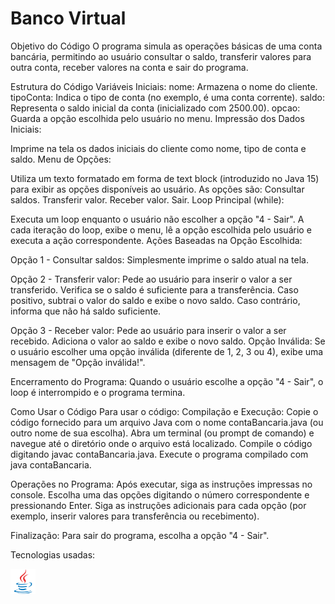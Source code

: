 # Banco Virtual

Objetivo do Código
O programa simula as operações básicas de uma conta bancária, permitindo ao usuário consultar o saldo, transferir valores para outra conta, receber valores na conta e sair do programa.

Estrutura do Código
Variáveis Iniciais:
nome: Armazena o nome do cliente.
tipoConta: Indica o tipo de conta (no exemplo, é uma conta corrente).
saldo: Representa o saldo inicial da conta (inicializado com 2500.00).
opcao: Guarda a opção escolhida pelo usuário no menu.
Impressão dos Dados Iniciais:

Imprime na tela os dados iniciais do cliente como nome, tipo de conta e saldo.
Menu de Opções:

Utiliza um texto formatado em forma de text block (introduzido no Java 15) para exibir as opções disponíveis ao usuário. As opções são:
Consultar saldos.
Transferir valor.
Receber valor.
Sair.
Loop Principal (while):

Executa um loop enquanto o usuário não escolher a opção "4 - Sair".
A cada iteração do loop, exibe o menu, lê a opção escolhida pelo usuário e executa a ação correspondente.
Ações Baseadas na Opção Escolhida:

Opção 1 - Consultar saldos:
Simplesmente imprime o saldo atual na tela.

Opção 2 - Transferir valor:
Pede ao usuário para inserir o valor a ser transferido.
Verifica se o saldo é suficiente para a transferência.
Caso positivo, subtrai o valor do saldo e exibe o novo saldo.
Caso contrário, informa que não há saldo suficiente.

Opção 3 - Receber valor:
Pede ao usuário para inserir o valor a ser recebido.
Adiciona o valor ao saldo e exibe o novo saldo.
Opção Inválida:
Se o usuário escolher uma opção inválida (diferente de 1, 2, 3 ou 4), exibe uma mensagem de "Opção inválida!".

Encerramento do Programa:
Quando o usuário escolhe a opção "4 - Sair", o loop é interrompido e o programa termina.

Como Usar o Código
Para usar o código:
Compilação e Execução:
Copie o código fornecido para um arquivo Java com o nome contaBancaria.java (ou outro nome de sua escolha).
Abra um terminal (ou prompt de comando) e navegue até o diretório onde o arquivo está localizado.
Compile o código digitando javac contaBancaria.java.
Execute o programa compilado com java contaBancaria.

Operações no Programa:
Após executar, siga as instruções impressas no console.
Escolha uma das opções digitando o número correspondente e pressionando Enter.
Siga as instruções adicionais para cada opção (por exemplo, inserir valores para transferência ou recebimento).

Finalização:
Para sair do programa, escolha a opção "4 - Sair".


Tecnologias usadas:

<img src="https://raw.githubusercontent.com/devicons/devicon/master/icons/java/java-original.svg" alt="java" width="40" height="40"/>
